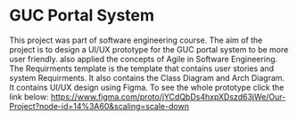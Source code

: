 # GUC Portal System
This project was part of software engineering course.
The aim of the project is to design a UI/UX prototype for the GUC portal system to be more user friendly.
also applied the concepts of Agile in Software Engineering.
The Requirments template is the template that contains user stories and system Requirments.
It also contains the Class Diagram and Arch Diagram.
It contains UI/UX design using Figma.
To see the whole prototype click the link below:
https://www.figma.com/proto/jYCdQbDs4hxpXDszd63jWe/Our-Project?node-id=14%3A60&scaling=scale-down
